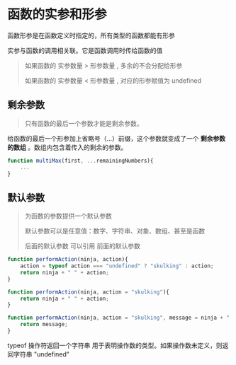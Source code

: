 # 函数的实参和形参

函数形参是在函数定义时指定的，所有类型的函数都能有形参

实参与函数的调用相关联。它是函数调用时传给函数的值



> 如果函数的 实参数量 > 形参数量 , 多余的不会分配给形参
>
> 如果函数的 实参数量 < 形参数量 , 对应的形参赋值为 undefined



## 剩余参数

> 只有函数的最后一个参数才能是剩余参数。

给函数的最后一个形参加上省略号（…）前缀，这个参数就变成了一个 **剩余参数的数组** 。数组内包含着传入的剩余的参数。

```javascript
function multiMax(first, ...remainingNumbers){
    ...
}
```



## 默认参数

> 为函数的参数提供一个默认参数
>
> 默认参数可以是任意值：数字、字符串、对象、数组、甚至是函数
>
> 后面的默认参数 可以引用 前面的默认参数

```javascript
function performAction(ninja, action){
    action = typeof action === "undefined" ? "skulking" : action;
    return ninja + " " + action;
}

function performAction(ninja, action = "skulking"){
    return ninja + " " + action;
}

function performAction(ninja, action = "skulking", message = ninja + " " + action){
    return message;
}
```

typeof 操作符返回一个字符串 用于表明操作数的类型。如果操作数未定义，则返回字符串 "undefined"























